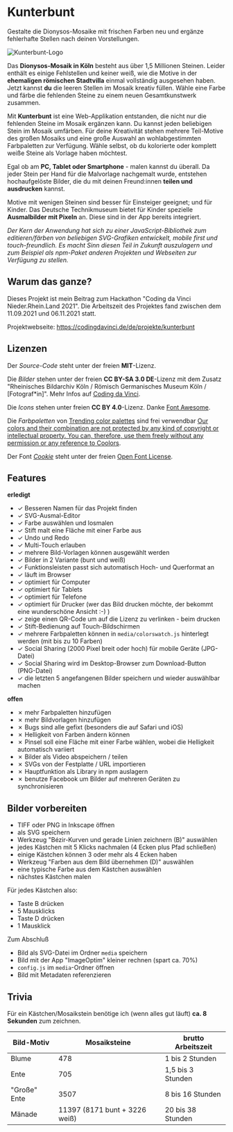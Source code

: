 # Kunterbunt

Gestalte die Dionysos-Mosaike mit frischen Farben neu und ergänze fehlerhafte Stellen nach deinen Vorstellungen.

![Kunterbunt-Logo](https://github.com/tursics/kunterbunt/blob/main/media/banner.png?raw=true)

Das **Dionysos-Mosaik in Köln** besteht aus über 1,5 Millionen Steinen.
Leider enthält es einige Fehlstellen und keiner weiß, wie die Motive in der **ehemaligen römischen Stadtvilla** einmal vollständig ausgesehen haben.
Jetzt kannst **du** die leeren Stellen im Mosaik kreativ füllen.
Wähle eine Farbe und färbe die fehlenden Steine zu einem neuen Gesamtkunstwerk zusammen.

Mit **Kunterbunt** ist eine Web-Applikation entstanden, die nicht nur die fehlenden Steine im Mosaik ergänzen kann.
Du kannst jeden beliebigen Stein im Mosaik umfärben.
Für deine Kreativität stehen mehrere Teil-Motive des großen Mosaiks und eine große Auswahl an wohlabgestimmten Farbpaletten zur Verfügung.
Wähle selbst, ob du kolorierte oder komplett weiße Steine als Vorlage haben möchtest.

Egal ob am **PC, Tablet oder Smartphone** - malen kannst du überall.
Da jeder Stein per Hand für die Malvorlage nachgemalt wurde, entstehen hochaufgelöste Bilder, die du mit deinen Freund:innen **teilen und ausdrucken** kannst.

Motive mit wenigen Steinen sind besser für Einsteiger geeignet; und für Kinder.
Das Deutsche Technikmuseum bietet für Kinder spezielle **Ausmalbilder mit Pixeln** an.
Diese sind in der App bereits integriert.

*Der Kern der Anwendung hat sich zu einer JavaScript-Bibliothek zum editieren/färben von beliebigen SVG-Grafiken entwickelt, mobile first und touch-freundlich.
Es macht Sinn diesen Teil in Zukunft auszulagern und zum Beispiel als npm-Paket anderen Projekten und Webseiten zur Verfügung zu stellen.*

## Warum das ganze?

Dieses Projekt ist mein Beitrag zum Hackathon "Coding da Vinci Nieder.Rhein.Land 2021".
Die Arbeitszeit des Projektes fand zwischen dem 11.09.2021 und 06.11.2021 statt.

Projektwebseite: https://codingdavinci.de/de/projekte/kunterbunt

## Lizenzen

Der *Source-Code* steht unter der freien **MIT**-Lizenz.

Die *Bilder* stehen unter der freien **CC BY-SA 3.0 DE**-Lizenz mit dem Zusatz "Rheinisches Bildarchiv Köln / Römisch Germanisches Museum Köln / [Fotograf*in]".
Mehr Infos auf [Coding da Vinci](https://codingdavinci.de/daten/das-mosaik-einer-luxurioesen-stadtvilla-des-roemischen-koeln).

Die *Icons* stehen unter freien **CC BY 4.0**-Lizenz. Danke [Font Awesome](https://fontawesome.com/v5.15/icons?d=gallery&p=2&m=free).

Die *Farbpaletten* von [Trending color palettes](https://coolors.co/palettes/trending) sind frei verwendbar [Our colors and their combination are not protected by any kind of copyright or intellectual property. You can, therefore, use them freely without any permission or any reference to Coolors](https://help.coolors.co/hc/en-us/articles/360010649799-Do-I-need-special-permissions-to-use-your-colors-).

Der Font *[Cookie](https://fonts.google.com/specimen/Cookie)* steht unter der freien [Open Font License](https://scripts.sil.org/cms/scripts/page.php?site_id=nrsi&id=OFL).

## Features

**erledigt**

- &check; Besseren Namen für das Projekt finden
- &check; SVG-Ausmal-Editor
- &check; Farbe auswählen und losmalen
- &check; Stift malt eine Fläche mit einer Farbe aus
- &check; Undo und Redo
- &check; Multi-Touch erlauben
- &check; mehrere Bild-Vorlagen können ausgewählt werden
- &check; Bilder in 2 Variante (bunt und weiß)
- &check; Funktionsleisten passt sich automatisch Hoch- und Querformat an
- &check; läuft im Browser
- &check; optimiert für Computer
- &check; optimiert für Tablets
- &check; optimiert für Telefone
- &check; optimiert für Drucker (wer das Bild drucken möchte, der bekommt eine wunderschöne Ansicht :-) )
- &check; zeige einen QR-Code um auf die Lizenz zu verlinken - beim drucken
- &check; Stift-Bedienung auf Touch-Bildschirmen
- &check; mehrere Farbpaletten können in `media/colorswatch.js` hinterlegt werden (mit bis zu 10 Farben)
- &check; Social Sharing (2000 Pixel breit oder hoch) für mobile Geräte (JPG-Datei)
- &check; Social Sharing wird im Desktop-Browser zum Download-Button (PNG-Datei)
- &check; die letzten 5 angefangenen Bilder speichern und wieder auswählbar machen

**offen**

- &cross; mehr Farbpaletten hinzufügen
- &cross; mehr Bildvorlagen hinzufügen
- &cross; Bugs sind alle gefixt (besonders die auf Safari und iOS)
- &cross; Helligkeit von Farben ändern können
- &cross; Pinsel soll eine Fläche mit einer Farbe wählen, wobei die Helligkeit automatisch variiert
- &cross; Bilder als Video abspeichern / teilen
- &cross; SVGs von der Festplatte / URL importieren
- &cross; Hauptfunktion als Library in npm auslagern
- &cross; benutze Facebook um Bilder auf mehreren Geräten zu synchronisieren

## Bilder vorbereiten

- TIFF oder PNG in Inkscape öffnen
- als SVG speichern
- Werkzeug "Bézir-Kurven und gerade Linien zeichnern (B)" auswählen
- jedes Kästchen mit 5 Klicks nachmalen (4 Ecken plus Pfad schließen)
- einige Kästchen können 3 oder mehr als 4 Ecken haben
- Werkzeug "Farben aus dem Bild übernehmen (D)" auswählen
- eine typische Farbe aus dem Kästchen auswählen
- nächstes Kästchen malen

Für jedes Kästchen also:

- Taste B drücken
- 5 Mausklicks
- Taste D drücken
- 1 Mausklick

Zum Abschluß

- Bild als SVG-Datei im Ordner `media` speichern
- Bild mit der App "ImageOptim" kleiner rechnen (spart ca. 70%)
- `config.js` im `media`-Ordner öffnen
- Bild mit Metadaten referenzieren

## Trivia

Für ein Kästchen/Mosaikstein benötige ich (wenn alles gut läuft) **ca. 8 Sekunden** zum zeichnen.

Bild-Motiv  |Mosaiksteine  |brutto Arbeitszeit
------------|--------------|------------------
Blume       |          478 | 1 bis 2 Stunden
Ente        |          705 | 1,5 bis 3 Stunden
"Große" Ente|         3507 | 8 bis 16 Stunden
Mänade      |11397 (8171 bunt + 3226 weiß) | 20 bis 38 Stunden
